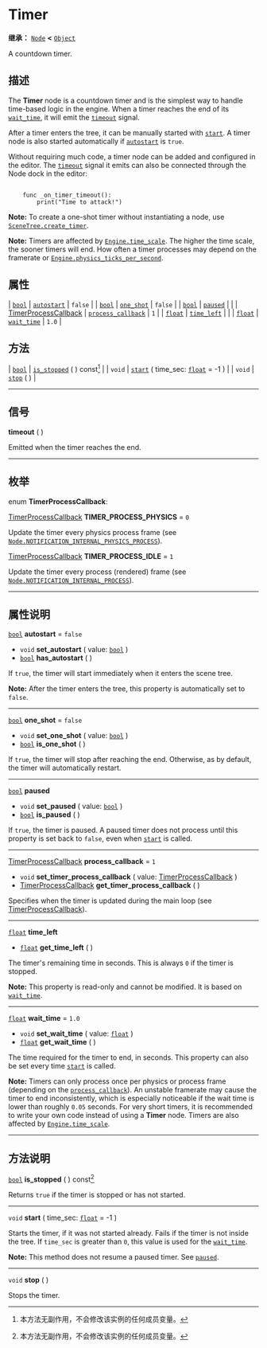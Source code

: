 <!-- ⚠ 请勿编辑本文件 ⚠ -->
<!-- 本文档使用脚本从 WeDot 引擎源码仓库生成。 -->
<!-- 生成脚本：https://github.com/WeDot-Engine/WeDot/tree/4.3/doc/tools/make_md.py； -->
<!-- 原文件：https://github.com/WeDot-Engine/WeDot/tree/4.3/doc/classes/Timer.xml。 -->

<div id="_class_timer"></div>

# Timer

**继承：** [`Node`](class_node.md) **<** [`Object`](class_object.md)

A countdown timer.

## 描述

The **Timer** node is a countdown timer and is the simplest way to handle time-based logic in the engine. When a timer reaches the end of its [`wait_time`](#class_timer_property_wait_time), it will emit the [`timeout`](#class_timer_signal_timeout) signal.

After a timer enters the tree, it can be manually started with [`start`](#class_timer_method_start). A timer node is also started automatically if [`autostart`](#class_timer_property_autostart) is `true`.

Without requiring much code, a timer node can be added and configured in the editor. The [`timeout`](#class_timer_signal_timeout) signal it emits can also be connected through the Node dock in the editor:

```

    func _on_timer_timeout():
        print("Time to attack!")
```

 **Note:** To create a one-shot timer without instantiating a node, use [`SceneTree.create_timer`](#class_scenetree_method_create_timer).

 **Note:** Timers are affected by [`Engine.time_scale`](#class_engine_property_time_scale). The higher the time scale, the sooner timers will end. How often a timer processes may depend on the framerate or [`Engine.physics_ticks_per_second`](#class_engine_property_physics_ticks_per_second).



## 属性

| [`bool`](class_bool.md)                                  | [`autostart`](#class_timer_property_autostart)               | ``false`` |
| [`bool`](class_bool.md)                                  | [`one_shot`](#class_timer_property_one_shot)                 | ``false`` |
| [`bool`](class_bool.md)                                  | [`paused`](#class_timer_property_paused)                     |           |
| [TimerProcessCallback](#enum_timer_timerprocesscallback) | [`process_callback`](#class_timer_property_process_callback) | ``1``     |
| [`float`](class_float.md)                                | [`time_left`](#class_timer_property_time_left)               |           |
| [`float`](class_float.md)                                | [`wait_time`](#class_timer_property_wait_time)               | ``1.0``   |

## 方法

| [`bool`](class_bool.md) | [`is_stopped`](#class_timer_method_is_stopped) ( ) const[^const]                  |
| `void`                  | [`start`](#class_timer_method_start) ( time_sec: [`float`](class_float.md) = -1 ) |
| `void`                  | [`stop`](#class_timer_method_stop) ( )                                            |

<!-- rst-class:: classref-section-separator -->

---

## 信号

<div id="_class_class_timer_signal_timeout"></div>

**timeout** ( ) <div id="class_timer_signal_timeout"></div>

Emitted when the timer reaches the end.

<!-- rst-class:: classref-section-separator -->

---

## 枚举

<div id="_class_enum_timer_timerprocesscallback"></div>

enum **TimerProcessCallback**: <div id="enum_timer_timerprocesscallback"></div>

<div id="_class_timer_constant_timer_process_physics"></div>

[TimerProcessCallback](#enum_timer_timerprocesscallback) **TIMER_PROCESS_PHYSICS** = ``0``

Update the timer every physics process frame (see [`Node.NOTIFICATION_INTERNAL_PHYSICS_PROCESS`](#class_node_constant_notification_internal_physics_process)).

<div id="_class_timer_constant_timer_process_idle"></div>

[TimerProcessCallback](#enum_timer_timerprocesscallback) **TIMER_PROCESS_IDLE** = ``1``

Update the timer every process (rendered) frame (see [`Node.NOTIFICATION_INTERNAL_PROCESS`](#class_node_constant_notification_internal_process)).

<!-- rst-class:: classref-section-separator -->

---

## 属性说明

<div id="_class_timer_property_autostart"></div>

[`bool`](class_bool.md) **autostart** = ``false`` <div id="class_timer_property_autostart"></div>

- `void` **set_autostart** ( value: [`bool`](class_bool.md) )
- [`bool`](class_bool.md) **has_autostart** ( )

If `true`, the timer will start immediately when it enters the scene tree.

 **Note:** After the timer enters the tree, this property is automatically set to `false`.

<!-- rst-class:: classref-item-separator -->

---

<div id="_class_timer_property_one_shot"></div>

[`bool`](class_bool.md) **one_shot** = ``false`` <div id="class_timer_property_one_shot"></div>

- `void` **set_one_shot** ( value: [`bool`](class_bool.md) )
- [`bool`](class_bool.md) **is_one_shot** ( )

If `true`, the timer will stop after reaching the end. Otherwise, as by default, the timer will automatically restart.

<!-- rst-class:: classref-item-separator -->

---

<div id="_class_timer_property_paused"></div>

[`bool`](class_bool.md) **paused** <div id="class_timer_property_paused"></div>

- `void` **set_paused** ( value: [`bool`](class_bool.md) )
- [`bool`](class_bool.md) **is_paused** ( )

If `true`, the timer is paused. A paused timer does not process until this property is set back to `false`, even when [`start`](#class_timer_method_start) is called.

<!-- rst-class:: classref-item-separator -->

---

<div id="_class_timer_property_process_callback"></div>

[TimerProcessCallback](#enum_timer_timerprocesscallback) **process_callback** = ``1`` <div id="class_timer_property_process_callback"></div>

- `void` **set_timer_process_callback** ( value: [TimerProcessCallback](#enum_timer_timerprocesscallback) )
- [TimerProcessCallback](#enum_timer_timerprocesscallback) **get_timer_process_callback** ( )

Specifies when the timer is updated during the main loop (see [TimerProcessCallback](#enum_timer_timerprocesscallback)).

<!-- rst-class:: classref-item-separator -->

---

<div id="_class_timer_property_time_left"></div>

[`float`](class_float.md) **time_left** <div id="class_timer_property_time_left"></div>

- [`float`](class_float.md) **get_time_left** ( )

The timer's remaining time in seconds. This is always `0` if the timer is stopped.

 **Note:** This property is read-only and cannot be modified. It is based on [`wait_time`](#class_timer_property_wait_time).

<!-- rst-class:: classref-item-separator -->

---

<div id="_class_timer_property_wait_time"></div>

[`float`](class_float.md) **wait_time** = ``1.0`` <div id="class_timer_property_wait_time"></div>

- `void` **set_wait_time** ( value: [`float`](class_float.md) )
- [`float`](class_float.md) **get_wait_time** ( )

The time required for the timer to end, in seconds. This property can also be set every time [`start`](#class_timer_method_start) is called.

 **Note:** Timers can only process once per physics or process frame (depending on the [`process_callback`](#class_timer_property_process_callback)). An unstable framerate may cause the timer to end inconsistently, which is especially noticeable if the wait time is lower than roughly `0.05` seconds. For very short timers, it is recommended to write your own code instead of using a **Timer** node. Timers are also affected by [`Engine.time_scale`](#class_engine_property_time_scale).

<!-- rst-class:: classref-section-separator -->

---

## 方法说明

<div id="_class_timer_method_is_stopped"></div>

[`bool`](class_bool.md) **is_stopped** ( ) const[^const]<div id="class_timer_method_is_stopped"></div>

Returns `true` if the timer is stopped or has not started.

<!-- rst-class:: classref-item-separator -->

---

<div id="_class_timer_method_start"></div>

`void` **start** ( time_sec: [`float`](class_float.md) = -1 )<div id="class_timer_method_start"></div>

Starts the timer, if it was not started already. Fails if the timer is not inside the tree. If `time_sec` is greater than `0`, this value is used for the [`wait_time`](#class_timer_property_wait_time).

 **Note:** This method does not resume a paused timer. See [`paused`](#class_timer_property_paused).

<!-- rst-class:: classref-item-separator -->

---

<div id="_class_timer_method_stop"></div>

`void` **stop** ( )<div id="class_timer_method_stop"></div>

Stops the timer.

[^virtual]: 本方法通常需要用户覆盖才能生效。
[^const]: 本方法无副作用，不会修改该实例的任何成员变量。
[^vararg]: 本方法除了能接受在此处描述的参数外，还能够继续接受任意数量的参数。
[^constructor]: 本方法用于构造某个类型。
[^static]: 调用本方法无需实例，可直接使用类名进行调用。
[^operator]: 本方法描述的是使用本类型作为左操作数的有效运算符。
[^bitfield]: 这个值是由下列位标志构成位掩码的整数。
[^void]: 无返回值。
